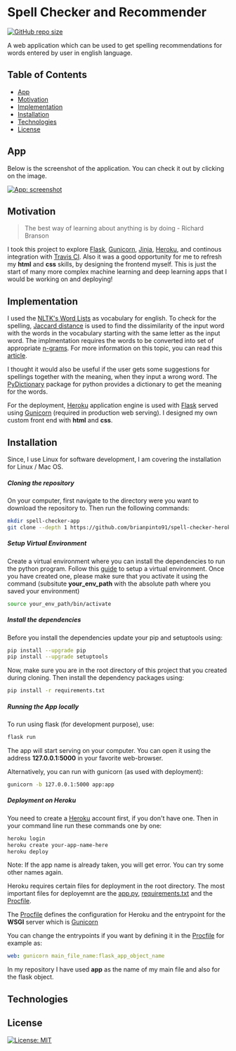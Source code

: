 # Spell Checker and Recommender

[![GitHub repo size](https://img.shields.io/github/repo-size/brianpinto91/spell-checker-heroku-app?logo=GitHub)]()

A web application which can be used to get spelling recommendations for words entered by user in english language.

## Table of Contents
* [App](#app)
* [Motivation](#motivation)
* [Implementation](#implementation)
* [Installation](#installation)
* [Technologies](#technologies)
* [License](#license)

## App

Below is the screenshot of the application. You can check it out by clicking on the image.

[![App: screenshot](https://imgur.com/qP4ZRpB.jpg)](https://spell-checker-eng.herokuapp.com/)

## Motivation

>The best way of learning about anything is by doing - Richard Branson

I took this project to explore [Flask][flask_link], [Gunicorn][gunicorn_link], [Jinja][jinja_link], [Heroku][heroku_link], and continous integration with [Travis CI][travis_link]. Also it was a good opportunity for me to refresh my **html** and **css** skills, by designing the frontend myself. This is just the start of many more complex machine learning and deep learning apps that I would be working on and deploying!

## Implementation

I used the [NLTK's Word Lists][nltk_corpus_link] as vocabulary for english. To check for the spelling, [Jaccard distance][jaccard_link] is used to find the dissimilarity of the input word with the words in the vocabulary starting with the same letter as the input word. The implmentation requires the words to be converted into set of appropriate [n-grams][ngrams_link]. For more information on this topic, you can read this [article][jaccard_article_link].

I thought it would also be useful if the user gets some suggestions for spellings together with the meaning, when they input a wrong word. The [PyDictionary][pydict_link] package for python provides a dictionary to get the meaning for the words.

For the deployment, [Heroku][heroku_link] application engine is used with [Flask][flask_link] served using [Gunicorn][gunicorn_link] (required in production web serving). I designed my own custom front end with **html** and **css**. 

## Installation

Since, I use Linux for software development, I am covering the installation for Linux / Mac OS.

##### Cloning the repository

On your computer, first navigate to the directory were you want to download the repository to. Then run the following commands:

```sh
mkdir spell-checker-app
git clone --depth 1 https://github.com/brianpinto91/spell-checker-heroku-app.git
```

##### Setup Virtual Environment

Create a virtual environment where you can install the dependencies to run the python program. Follow this [guide][venv_setup_link] to setup a virtual environment. Once you have created one, please make sure that you activate it using the command (subsitute **your_env_path** with the absolute path where you saved your environment)

```sh
source your_env_path/bin/activate
```

##### Install the dependencies

Before you install the dependencies update your pip and setuptools using:

```sh
pip install --upgrade pip
pip install --upgrade setuptools
```

Now, make sure you are in the root directory of this project that you created during cloning. Then install the dependency packages using:

```sh
pip install -r requirements.txt
```

##### Running the App locally

To run using flask (for development purpose), use:

```sh
flask run
```
The app will start serving on your computer. You can open it using the address **127.0.0.1:5000** in your favorite web-browser.

Alternatively, you can run with gunicorn (as used with deployment):

```sh
gunicorn -b 127.0.0.1:5000 app:app
```

##### Deployment on Heroku

You need to create a [Heroku][heroku_link] account first, if you don't have one. Then in your command line run these commands one by one:

```sh
heroku login
heroku create your-app-name-here
heroku deploy
```

Note: If the app name is already taken, you will get error. You can try some other names again.

Heroku requires certain files for deployment in the root directory. The most important files for deployemnt are the [app.py](app.py), [requirements.txt](requirements.txt) and the [Procfile](Procfile).

The [Procfile](Procfile) defines the configuration for Heroku and the entrypoint for the **WSGI** server which is [Gunicorn](gunicorn_link)

You can change the entrypoints if you want by defining it in the [Procfile](Procfile) for example as:

```yaml
web: gunicorn main_file_name:flask_app_object_name
```
In my repository I have used **app** as the name of my main file and also for the flask object.

## Technologies



## License
[![License: MIT](https://img.shields.io/badge/License-MIT-yellow.svg)](LICENSE.md)

[flask_link]:(https://flask.palletsprojects.com/en/1.1.x/api/)
[gunicorn_link]:(https://gunicorn.org/)
[heroku_link]:(https://www.heroku.com/)
[jinja_link]:(https://jinja.palletsprojects.com/en/2.11.x/)
[travis_link]:(https://travis-ci.com/)
[pydict_link]:(https://pypi.org/project/PyDictionary/)
[nltk_corpus_link]:(http://www.nltk.org/nltk_data/)
[jaccard_link]:(https://www.nltk.org/_modules/nltk/metrics/distance.html#jaccard_distance)
[jaccard_article_link]:(https://python.gotrained.com/nltk-edit-distance-jaccard-distance/)
[ngrams_link]:(https://en.wikipedia.org/wiki/N-gram)
[venv_setup_link]:(https://docs.python.org/3/library/venv.html)
